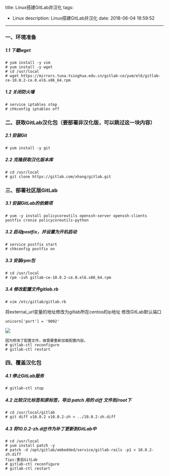 title: Linux搭建GitLab并汉化
tags: 
  - Linux
description: Linux搭建GitLab并汉化
date: 2018-06-04 16:59:52
---
### 一、环境准备
##### 1.1 下载wget
	# yum install -y vim
	# yum install -y wget
	# cd /usr/local
	# wget https://mirrors.tuna.tsinghua.edu.cn/gitlab-ce/yum/el6/gitlab-ce-10.0.2-ce.0.el6.x86_64.rpm
##### 1.2 关闭防火墙
	# service iptables stop
	# chkconfig iptables off
<!--more-->
### 二、获取GitLab汉化包（要部署非汉化版，可以跳过这一块内容）
##### 2.1 安装Git
	# yum install -y git
 ##### 2.2 克隆获取汉化版本库
	# cd /usr/local
	# git clone https://gitlab.com/xhang/gitlab.git
### 三、部署社区版GitLab
##### 3.1 安装GitLab的依赖项
	# yum -y install policycoreutils openssh-server openssh-clients postfix cronie policycoreutils-python
##### 3.2 启动postfix，并设置为开机启动 
	# service postfix start
	# chkconfig postfix on
##### 3.3 安装rpm包
	# cd /usr/local
	# rpm -ivh gitlab-ce-10.0.2-ce.0.el6.x86_64.rpm
##### 3.4 修改配置文件gitlab.rb
	# vim /etc/gitlab/gitlab.rb
将external_url变量的地址修改为gitlab所在centos的ip地址
修改GitLab默认端口

	unicorn['port'] = '9092'
![](https://upload-images.jianshu.io/upload_images/2743275-a0a401f33c7b08e9.png?imageMogr2/auto-orient/strip%7CimageView2/2/w/1240)

	因为修改了配置文件，故需要重新加载配置内容。
	# gitlab-ctl reconfigure
	# gitlab-ctl restart
### 四、覆盖汉化包
##### 4.1 停止GitLab服务
	# gitlab-ctl stop
##### 4.2 比较汉化标签和原标签，导出 patch 用的 diff 文件到/root下 
	# cd /usr/local/gitlab
	# git diff v10.0.2 v10.0.2-zh > ../10.0.2-zh.diff
##### 4.3 将10.0.2-zh.diff作为补丁更新到GitLab中 
	# cd /usr/local
	# yum install patch -y
	# patch -d /opt/gitlab/embedded/service/gitlab-rails -p1 < 10.0.2-zh.diff
	Tips:重启GitLab
	# gitlab-ctl reconfigure
	# gitlab-ctl restart